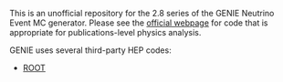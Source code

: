 This is an unofficial repository for the 2.8 series of the GENIE Neutrino 
Event MC generator. Please see the [official webpage](http://genie.hepforge.org)
for code that is appropriate for publications-level physics analysis. 

GENIE uses several third-party HEP codes:

* [ROOT](http://root.cern.ch)
